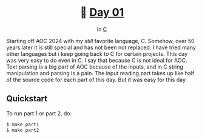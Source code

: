 <h1 align="center">🎄 <a href="https://adventofcode.com/2023/day/1">Day 01</a></h1>
<p align="center">In <a href="https://en.wikipedia.org/wiki/C_(programming_language)">C</a></p>

Starting off AOC 2024 with my *still* favorite language, C. Somehow, over 50 years later it is still
special and has not been not replaced. I have tried many other languages but i keep going back to C
for certain projects. This day was very easy to do even in C. I say that because C is not ideal for
AOC. Text parsing is a big part of AOC because of the inputs, and in C string manipulation and
parsing is a pain. The input reading part takes up like half of the source code for each part of
this day. But it was easy for this day.

## Quickstart
To run part 1 or part 2, do:
```sh
$ make part1
$ make part2
```
